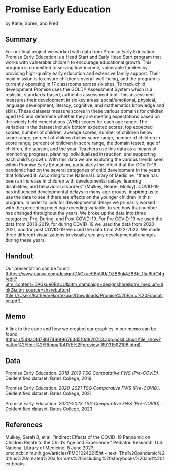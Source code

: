 Promise Early Education
================
by Katie, Soren, and Fred

## Summary

For our final project we worked with data from Promise Early Education. Promise Early Education is a Head Start and Early Head Start program that works with vulnerable children to encourage educational growth. This program is committed to serving low-income, vulnerable families by providing high-quality early education and extensive family support. Their main mission is to ensure children’s overall well-being, and the program is currently operating in 17 classrooms across six sites. To track child development Promise uses the GOLD® Assessment System which is a realistic, standards-based, authentic assessment tool. This assessment measures their development in six key areas: social/emotional, physical, language development, literacy, cognitive, and mathematics knowledge and skills. These datasets measure scores in these various domains for children aged 0-5 and determine whether they are meeting expectations based on the widely held expectations (WHE) scores for each age range. The variables in the dataset include bottom expected scores, top expected scores, number of children, average scores, number of children below score range, percent of children below score range, number of children in score range, percent of children in score range, the domain tested, age of children, the season, and the year. Teachers use this data as a means of monitoring progress, planning individualized instruction, and supporting each child’s growth. With this data we are exploring the various trends seen within  Promise Early Education, particularly the effect that the COVID-19 pandemic had on the several categories of child development in the years that followed it. According to the National Library of Medicine, “there has been an increase in children with developmental delays, learning disabilities, and behavioral disorders” (Mulkey, Bearer, Molloy). COVID-19 has influenced developmental delays in many age-groups, inspiring us to use the data to see if there are effects on the younger children in this program. In order to look for developmental delays we primarily worked with the percenting meeting/exceeding variable, to see how that number has changed throughout the years. We broke up the data into three categories: Pre, During, and Post COVID-19. For Pre COVID-19 we used the data from 2018-2019, for during COVID-19 we used the data from 2020-2021, and for post COVID-19 we used the data from 2022-2023. We made three different visualizations to visually see any developmental changes during these years.

## Handout

Our presentation can be found [https://www.canva.com/design/DAGkue0BnUU/lOZB6gk4Z8BhL15c8tdO4g/edit?utm_content=DAGkue0BnUU&utm_campaign=designshare&utm_medium=link2&utm_source=sharebutton](file:///Users/katherinekortekaas/Downloads/Promise%20Early%20Education.pdf).

## Memo

A link to the code and how we created our graphics in our memo can be found (https://549a0fd78bf7466f96763d510d820753.app.posit.cloud/file_show?path=%2Ftmp%2FRtmpaRbUVE%2Fpreview-89131592106.html).

## Data

Promise Early Education. *2018–2019 TSG Comparative FWS (Pre-COVID)*. Deidentified dataset. Bates College, 2019.

Promise Early Education. *2020-2021 TSG Comparative FWS (Pre-COVID)*. Deidentified dataset. Bates College, 2021.

Promise Early Education. *2022-2023 TSG Comparative FWS (Pre-COVID)*. Deidentified dataset. Bates College, 2023.

## References

Mulkey, Sarah B, et al. “Indirect Effects of the COVID-19 Pandemic on Children Relate to the Child’s Age and Experience.” Pediatric Research, U.S. National Library of Medicine, 6 June 2023, pmc.ncbi.nlm.nih.gov/articles/PMC10242215/#:~:text=The%20pandemic%20thus%20created%20a,formats%20including%20storybooks%20and%20textbooks. 